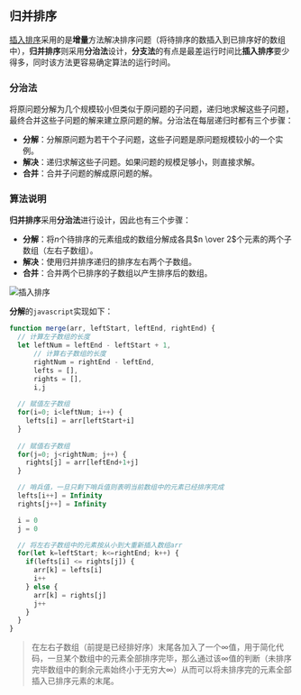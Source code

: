 ## 归并排序

[插入排序](https://github.com/ziyi2/algorithms-javascript/blob/master/doc/%E7%AE%97%E6%B3%95%E5%9F%BA%E7%A1%80/%E6%8F%92%E5%85%A5%E6%8E%92%E5%BA%8F.md)采用的是**增量**方法解决排序问题（将待排序的数插入到已排序好的数组中），**归并排序**则采用**分治法**设计，**分支法**的有点是最差运行时间比**插入排序**要少得多，同时该方法更容易确定算法的运行时间。

### 分治法

将原问题分解为几个规模较小但类似于原问题的子问题，递归地求解这些子问题，最终合并这些子问题的解来建立原问题的解。分治法在每层递归时都有三个步骤：
- **分解**：分解原问题为若干个子问题，这些子问题是原问题规模较小的一个实例。
- **解决**：递归求解这些子问题。如果问题的规模足够小，则直接求解。
- **合并**：合并子问题的解成原问题的解。

### 算法说明

**归并排序**采用**分治法**进行设计，因此也有三个步骤：
- **分解**：将$n$个待排序的元素组成的数组分解成各具$n \over 2$个元素的两个子数组（左右子数组）。
- **解决**：使用归并排序递归的排序左右两个子数组。
- **合并**：合并两个已排序的子数组以产生排序后的数组。

![插入排序](https://raw.githubusercontent.com/ziyi2/algorithms-javascript/master/img/merge-sort_1.gif)


**分解**的`javascript`实现如下：

``` javascript
function merge(arr, leftStart, leftEnd, rightEnd) {
  // 计算左子数组的长度
  let leftNum = leftEnd - leftStart + 1,
      // 计算右子数组的长度
      rightNum = rightEnd - leftEnd,
      lefts = [],
      rights = [],
      i,j
	
  // 赋值左子数组	
  for(i=0; i<leftNum; i++) {
    lefts[i] = arr[leftStart+i]
  }
  
  // 赋值右子数组
  for(j=0; j<rightNum; j++) {
    rights[j] = arr[leftEnd+1+j]
  }

  // 哨兵值，一旦只剩下哨兵值则表明当前数组中的元素已经排序完成
  lefts[i++] = Infinity
  rights[j++] = Infinity

  i = 0
  j = 0

  // 将左右子数组中的元素按从小到大重新插入数组arr
  for(let k=leftStart; k<=rightEnd; k++) {
    if(lefts[i] <= rights[j]) {
      arr[k] = lefts[i]
      i++
    } else {
      arr[k] = rights[j]
      j++
    }
  }
}
```
> 在左右子数组（前提是已经排好序）末尾各加入了一个$\infty$值，用于简化代码，一旦某个数组中的元素全部排序完毕，那么通过该$\infty$值的判断（未排序完毕数组中的剩余元素始终小于无穷大$\infty$）从而可以将未排序完的元素全部插入已排序元素的末尾。

